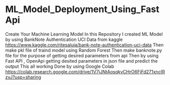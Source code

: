 # ML_Model_Deployment_Using_FastApi
Create Your Machine Learning Model 
In this Repository I created ML Model by using BankNote Authentication UCI Data from kaggle
https://www.kaggle.com/ritesaluja/bank-note-authentication-uci-data
Then make pkl file of traind model using Random Forest 
Then make banknote.py file for the purpose of getting desired parameters from api 
Then by using Fast API , OpenApi getting desited parameters in json file and predict the output
This all working Done by using Google Colab 
https://colab.research.google.com/drive/1V7jJNtAosqkyCHrO6FjFd271xncIRzvJ?usp=sharing


